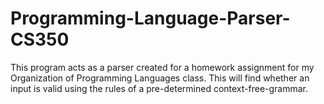 # Programming-Language-Parser-CS350
This program acts as a parser created for a homework assignment for my Organization of Programming Languages class. This will find whether an input is valid using the rules of a pre-determined context-free-grammar.